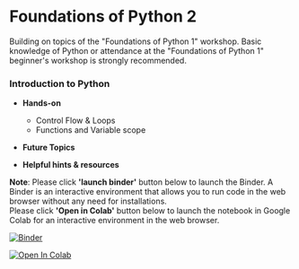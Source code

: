 # Foundations of Python 2

Building on topics of the "Foundations of Python 1" workshop. Basic knowledge of Python or attendance at the "Foundations of Python 1" beginner's workshop is strongly recommended.

### Introduction to Python

* **Hands-on**
  * Control Flow & Loops
  * Functions and Variable scope

* **Future Topics**<br>

* **Helpful hints & resources**

**Note**: Please click **'launch binder'** button below to launch the Binder. A Binder is an interactive environment that allows you to run code in the web browser without any need for installations. <br>
Please click **'Open in Colab'** button below to launch the notebook in Google Colab for an interactive environment in the web browser.


[![Binder](https://mybinder.org/badge_logo.svg)](https://mybinder.org/v2/gh/The-CEAS-Library/Foundations-of-Python-2.git/master)

[![Open In Colab](https://colab.research.google.com/assets/colab-badge.svg)](http://colab.research.google.com/github/The-CEAS-Library/Foundations-of-Python-2)

